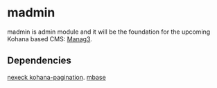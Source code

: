 madmin
======

madmin is admin module and it will be the foundation for the upcoming Kohana based CMS: [Manag3](https://github.com/kusmayadi/Manag3).

Dependencies
------------

[nexeck kohana-pagination](https://github.com/nexeck/kohana-pagination).
[mbase](https://github.com/kusmayadi/mbase.git)
